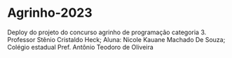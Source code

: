 # Agrinho-2023
Deploy do projeto do concurso agrinho de programação categoria 3. Professor Stênio Cristaldo Heck; Aluna:  Nicole Kauane Machado De Souza; Colégio estadual Pref. Antônio Teodoro de Oliveira
